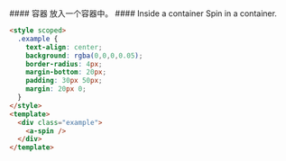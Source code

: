 <cn>
#### 容器
放入一个容器中。
</cn>

<us>
#### Inside a container
Spin in a container.
</us>

```html
<style scoped>
  .example {
    text-align: center;
    background: rgba(0,0,0,0.05);
    border-radius: 4px;
    margin-bottom: 20px;
    padding: 30px 50px;
    margin: 20px 0;
  }
</style>
<template>
  <div class="example">
    <a-spin />
  </div>
</template>
```
